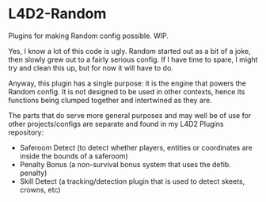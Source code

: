 L4D2-Random
============

Plugins for making Random config possible. WIP.

Yes, I know a lot of this code is ugly. Random started out as a bit of a joke, then slowly grew out to a fairly serious config.  If I have time to spare, I might try and clean this up, but for now it will have to do.

Anyway, this plugin has a single purpose: it is the engine that powers the Random config. It is not designed to be used in other contexts, hence its functions being clumped together and intertwined as they are.

The parts that do serve more general purposes and may well be of use for other projects/configs are separate and found in my L4D2 Plugins repository:
- Saferoom Detect (to detect whether players, entities or coordinates are inside the bounds of a saferoom)
- Penalty Bonus (a non-survival bonus system that uses the defib. penalty)
- Skill Detect (a tracking/detection plugin that is used to detect skeets, crowns, etc)
